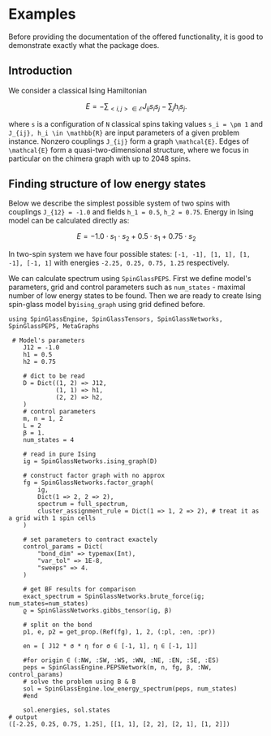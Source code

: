 # Examples
Before providing the documentation of the offered functionality, it is good to demonstrate exactly what the package does.

## Introduction
We consider a classical Ising Hamiltonian
```math
E = -\sum_{<i,j> \in \mathcal{E}} J_{ij} s_i s_j - \sum_j h_i s_j.
```
where ``s`` is a configuration of ``N`` classical spins taking values ``s_i = \pm 1``
and ``J_{ij}, h_i \in \mathbb{R}`` are input parameters of a given problem instance. 
Nonzero couplings ``J_{ij}`` form a graph ``\mathcal{E}``. Edges of ``\mathcal{E}`` form a quasi-two-dimensional structure, where we focus in particular on the chimera graph with up to 2048 spins. 


## Finding structure of low energy states
Below we describe the simplest possible system of two spins with couplings ``J_{12} = -1.0`` and fields ``h_1 = 0.5``, ``h_2 = 0.75``. Energy in Ising model can be calculated directly as:
```math
E = -1.0 \cdot s_1 \cdot s_2 + 0.5 \cdot s_1 + 0.75 \cdot s_2
```
In two-spin system we have four possible states: ``[-1, -1], [1, 1], [1, -1], [-1, 1]`` with energies ``-2.25, 0.25, 0.75, 1.25`` respectively.

We can calculate spectrum using `SpinGlassPEPS`. First we define model's parameters, grid and control parameters such as `num_states` - maximal number of low energy states to be found. Then we are ready to create Ising spin-glass model by`ising_graph` using grid defined before. 


```jldoctest
using SpinGlassEngine, SpinGlassTensors, SpinGlassNetworks, SpinGlassPEPS, MetaGraphs

 # Model's parameters
    J12 = -1.0
    h1 = 0.5
    h2 = 0.75

    # dict to be read
    D = Dict((1, 2) => J12,
             (1, 1) => h1,
             (2, 2) => h2,
    )
    # control parameters
    m, n = 1, 2
    L = 2
    β = 1.
    num_states = 4

    # read in pure Ising
    ig = SpinGlassNetworks.ising_graph(D)

    # construct factor graph with no approx
    fg = SpinGlassNetworks.factor_graph(
        ig,
        Dict(1 => 2, 2 => 2),
        spectrum = full_spectrum,
        cluster_assignment_rule = Dict(1 => 1, 2 => 2), # treat it as a grid with 1 spin cells
    )

    # set parameters to contract exactely
    control_params = Dict(
        "bond_dim" => typemax(Int),
        "var_tol" => 1E-8,
        "sweeps" => 4.
    )

    # get BF results for comparison
    exact_spectrum = SpinGlassNetworks.brute_force(ig; num_states=num_states)
    ϱ = SpinGlassNetworks.gibbs_tensor(ig, β)

    # split on the bond
    p1, e, p2 = get_prop.(Ref(fg), 1, 2, (:pl, :en, :pr))
    
    en = [ J12 * σ * η for σ ∈ [-1, 1], η ∈ [-1, 1]]

    #for origin ∈ (:NW, :SW, :WS, :WN, :NE, :EN, :SE, :ES)
    peps = SpinGlassEngine.PEPSNetwork(m, n, fg, β, :NW, control_params)
    # solve the problem using B & B
    sol = SpinGlassEngine.low_energy_spectrum(peps, num_states)
    #end

    sol.energies, sol.states
# output
([-2.25, 0.25, 0.75, 1.25], [[1, 1], [2, 2], [2, 1], [1, 2]])
```
